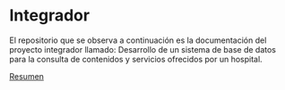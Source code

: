 # Integrador
El  repositorio que se observa a continuación es la documentación del proyecto integrador llamado: Desarrollo de un sistema de base de datos para la consulta de contenidos  y servicios ofrecidos por un hospital.

[Resumen](Resumen)
[](Análisis_FODA_8vo.pdf)

